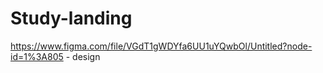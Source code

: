 # Study-landing

https://www.figma.com/file/VGdT1gWDYfa6UU1uYQwbOl/Untitled?node-id=1%3A805 - design
